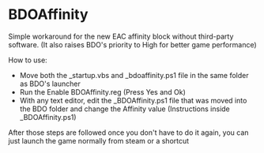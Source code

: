 # BDOAffinity

Simple workaround for the new EAC affinity block without third-party software.
(It also raises BDO's priority to High for better game performance)

How to use:

- Move both the _startup.vbs and _bdoaffinity.ps1 file in the same folder as BDO's launcher
- Run the Enable BDOAffinity.reg (Press Yes and Ok)
- With any text editor, edit the _BDOAffinity.ps1 file that was moved into the BDO folder and change the Affinity value (Instructions inside _BDOAffinity.ps1)

After those steps are followed once you don't have to do it again, you can just launch the game normally from steam or a shortcut
